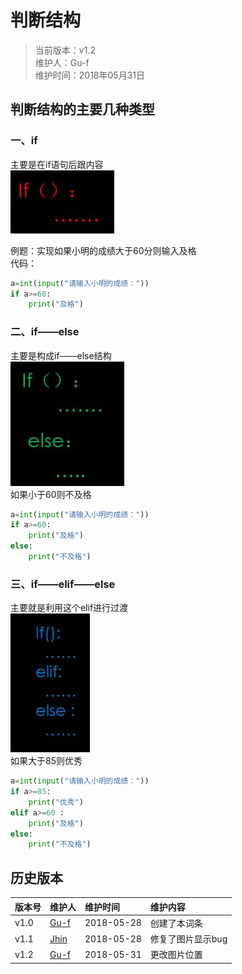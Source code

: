 # 判断结构

>当前版本：v1.2  
>维护人：Gu-f  
>维护时间：2018年05月31日

## 判断结构的主要几种类型  
### 一、if
主要是在if语句后跟内容  
![05-01](/wiki/image/python/06/06-01.jpg)  

例题：实现如果小明的成绩大于60分则输入及格  
代码：  
```python
a=int(input("请输入小明的成绩："))
if a>=60:
	print("及格")
```  

### 二、if——else  
主要是构成if——else结构  
![05-02](/wiki/image/python/06/06-02.jpg)  
如果小于60则不及格
```python
a=int(input("请输入小明的成绩："))
if a>=60:
	print("及格")
else:
	print("不及格")
```
### 三、if——elif——else
主要就是利用这个elif进行过渡  
![05-03](/wiki/image/python/06/06-03.jpg)  
如果大于85则优秀
```python
a=int(input("请输入小明的成绩："))
if a>=85:
	print("优秀")
elif a>=60 :
	print("及格")
else:
	print("不及格")
```

## 历史版本

| 版本号 | 维护人 |维护时间 |维护内容|
| :- | :- | :-| :- |
| v1.0 | [Gu-f](https://Gu-f.github.io/) |2018-05-28|创建了本词条|
| v1.1 | [Jhin](https://blog.link-lin.cn/) |2018-05-28|修复了图片显示bug|
| v1.2 | [Gu-f](https://Gu-f.github.io/)  |2018-05-31|更改图片位置|
